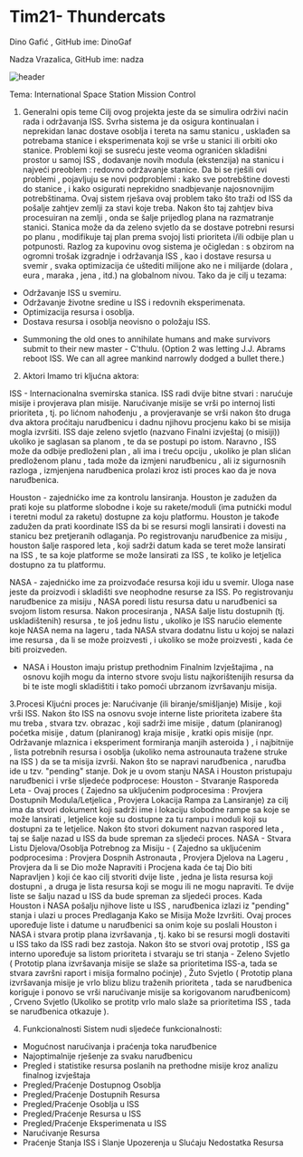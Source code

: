 # Tim21- Thundercats


Dino Gafić , GitHub ime: DinoGaf

Nadza Vrazalica, GitHub ime: nadza

![header](https://cloud.githubusercontent.com/assets/20600359/24465550/b512138e-14ad-11e7-955e-baeef91ed4b6.jpg)



Tema:
International Space Station Mission Control

1. Generalni opis teme
Cilj ovog projekta jeste da se simulira održivi naćin rada i održavanja ISS. Svrha sistema je da osigura kontinualan i neprekidan
lanac dostave osoblja i tereta na samu stanicu , usklađen sa potrebama stanice i eksperimenata koji se vrše u stanici ili orbiti 
oko stanice.
Problemi koji se susreću jeste veoma ogranićen skladišni prostor u samoj ISS , dodavanje novih modula (ekstenzija) na stanicu
i najveći preoblem : redovno održavanje stanice. Da bi se rješili ovi problemi , pojavljuju se novi podproblemi : kako sve
potrebštine dovesti do stanice , i kako osigurati neprekidno snadbjevanje najosnovnijim potrebštinama.
Ovaj sistem rješava ovaj problem tako što traži od ISS da pošalje zahtjev zemlji za stavi koje treba. Nakon što taj zahtjev biva procesuiran na zemlji
, onda se šalje prijedlog plana na razmatranje stanici. Stanica može da da zeleno svjetlo da se dostave potrebni resursi po planu ,
modifikuje taj plan prema svojoj listi prioriteta i/ili odbije plan u potpunosti.
Razlog za kupovinu ovog sistema je očigledan : s obzirom na ogromni trošak izgradnje i održavanja ISS , kao i dostave resursa
u svemir , svaka optimizacija će uštediti milijone ako ne i milijarde (dolara , eura , maraka , jena , itd.) na globalnom nivou.
Tako da je cilj u tezama:
- Održavanje ISS u svemiru.
- Održavanje životne sredine u ISS i redovnih eksperimenata.
- Optimizacija resursa i osoblja.
- Dostava resursa i osoblja neovisno o položaju ISS.
+ Summoning the old ones to annihilate humans and make survivors submit to their new master - C'thulu. (Option 2 was letting J.J. Abrams reboot ISS. We can all agree mankind narrowly dodged a bullet there.) 

2. Aktori
Imamo tri kljućna aktora:

ISS - Internacionalna svemirska stanica. ISS radi dvije bitne stvari : narućuje misije i provjerava plan misije.
Narućivanje misije se vrši po internoj listi prioriteta , tj. po lićnom nahođenju , a provjeravanje se vrši nakon što
druga dva aktora proćitaju naruđbenicu i dadnu njihovu procjenu kako bi se misija mogla izvršiti. ISS daje zeleno svjetlo
(nazvano Finalni izvještaj (o misiji)) ukoliko je saglasan sa planom , te da se postupi po istom. Naravno , ISS može da 
odbije predloženi plan , ali ima i treću opciju , ukoliko je plan slićan predloženom planu , tada može da izmjeni naruđbenicu
, ali iz sigurnosnih razloga , izmjenjena naruđbenica prolazi kroz isti proces kao da je nova naruđbenica.

Houston - zajednićko ime za kontrolu lansiranja. Houston je zadužen da prati koje su platforme slobodne i koje su rakete/moduli
(ima putnićki modul i teretni modul za raketu) dostupne za koju platformu. Houston je takođe zadužen da prati koordinate
ISS da bi se resursi mogli lansirati i dovesti na stanicu bez pretjeranih odlaganja. Po registrovanju naruđbenice za misiju , 
houston šalje raspored leta , koji sadrži datum kada se teret može lansirati na ISS , te sa koje platforme se može lansirati za ISS , 
te koliko je letjelica dostupno za tu platformu.

NASA - zajednićko ime za proizvođaće resursa koji idu u svemir. Uloga nase jeste da proizvodi i skladišti sve neophodne resurse za ISS.
Po registrovanju naruđbenice za misiju , NASA poredi listu resursa datu u naruđbenici sa svojom listom resursa. Nakon procesiranja , NASA
šalje listu dostupnih (tj. uskladištenih) resursa , te još jednu listu , ukoliko je ISS narućio elemente koje NASA nema na lageru , tada
NASA stvara dodatnu listu u kojoj se nalazi ime resursa , da li se može proizvesti , i ukoliko se može proizvesti , kada će biti proizveden.

* NASA i Houston imaju pristup prethodnim Finalnim Izvještajima , na osnovu kojih mogu da interno stvore svoju listu najkorištenijih resursa
  da bi te iste mogli skladištiti i tako pomoći ubrzanom izvršavanju misija.

3.Procesi
Kljućni proces je: Narućivanje (ili biranje/smišljanje) Misije , koji vrši ISS.
Nakon što ISS na osnovu svoje interne liste prioriteta izabere šta mu treba , stvara tzv. obrazac , koji sadrži ime misije ,
datum (planiranog) poćetka misije , datum  (planiranog) kraja misije , kratki opis misije (npr. Održavanje mlaznica i eksperiment
formiranja manjih asteroida ) , i najbitnije , lista potrebnih resursa i osoblja (ukoliko nema astrounauta tražene struke
na ISS ) da se ta misija izvrši.
Nakon što se napravi naruđbenica , naruđba ide u tzv. "pending" stanje. Dok je u ovom stanju NASA i Houston pristupaju naruđbenici
i vrše sljedeće podprocese:
Houston - Stvaranje Rasporeda Leta - Ovaj proces ( Zajedno sa ukljućenim podprocesima : Provjera Dostupnih Modula/Letjelica , Provjera Lokacija Rampa za Lansiranje)
za cilj ima da stvori dokument koji sadrži ime i lokaciju slobodne rampe sa koje se može lansirati , letjelice koje su dostupne za tu rampu i moduli koji su dostupni
za te letjelice. Nakon što stvori dokument nazvan raspored leta , taj se šalje nazad u ISS da bude spreman za sljedeći proces.
NASA - Stvara Listu Djelova/Osoblja Potrebnog za Misiju - ( Zajedno sa ukljućenim podprocesima : Provjera Dospnih Astronauta , Provjera Djelova na Lageru , Provjera da li se 
Dio može Napraviti i Procjena kada će taj Dio biti Napravljen ) koji će kao cilj stvoriti dvije liste , jedna je lista resursa koji dostupni , a druga je lista resursa koji
se mogu ili ne mogu napraviti. Te dvije liste se šalju nazad u ISS da bude spreman za sljedeći proces.
Kada Houston i NASA pošalju njihove liste u ISS , naruđbenica izlazi iz "pending" stanja i ulazi u proces Predlaganja Kako se Misija Može Izvršiti.
Ovaj proces upoređuje liste i datume u naruđbenici sa onim koje su poslali Houston i NASA i stvara protip plana izvršavanja , tj. kako bi se resursi mogli dostaviti
u ISS tako da ISS radi bez zastoja. Nakon što se stvori ovaj prototip , ISS ga interno upoređuje sa listom prioriteta i stvaraju se tri stanja - Zeleno Svjetlo ( 
Prototip plana izvršavanja misije se slaže sa prioritetima ISS-a, tada se stvara završni raport i misija formalno poćinje) , Žuto Svjetlo ( Prototip plana izvršavanja 
misije je vrlo blizu blizu traženih prioriteta , tada se naruđbenica koriguje i ponovo se vrši narućivanje misije sa korigovanom naruđbenicom) , Crveno Svjetlo
(Ukoliko se protitp vrlo malo slaže sa prioritetima ISS , tada se naruđbenica otkazuje ).

4. Funkcionalnosti
Sistem nudi sljedeće funkcionalnosti:
- Mogućnost narućivanja i praćenja toka naruđbenice
- Najoptimalnije rješenje za svaku naruđbenicu
- Pregled i statistike resursa poslanih na prethodne misije kroz analizu finalnog izvještaja
- Pregled/Praćenje Dostupnog Osoblja
- Pregled/Praćenje Dostupnih Resursa 
- Pregled/Praćenje Osoblja u ISS
- Pregled/Praćenje Resursa u ISS
- Pregled/Praćenje Eksperimenata u ISS
- Narućivanje Resursa
- Praćenje Stanja ISS i Slanje Upozerenja u Slućaju Nedostatka Resursa
